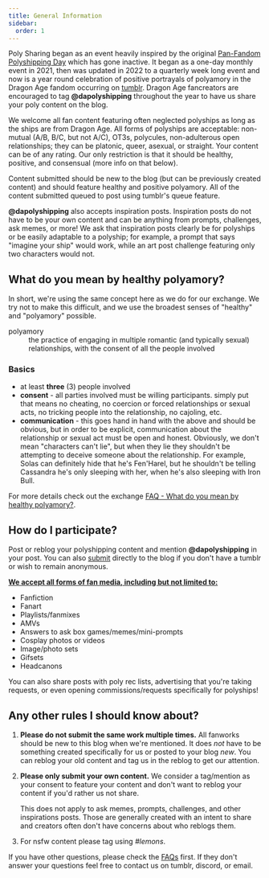 ```yaml
---
title: General Information
sidebar:
  order: 1
---
```


Poly Sharing began as an event heavily inspired by the original
[Pan-Fandom Polyshipping Day](https://polyshippingday.tumblr.com/) which has
gone inactive. It began as a one-day monthly event in 2021, then was updated in
2022 to a quarterly week long event and now is a year round celebration of
positive portrayals of polyamory in the Dragon Age fandom occurring on
[tumblr](http://dapolyshipping.tumblr.com/). Dragon Age fancreators are
encouraged to tag **@dapolyshipping** throughout the year to have us share your
poly content on the blog.

We welcome all fan content featuring often neglected polyships as long as the
ships are from Dragon Age. All forms of polyships are acceptable: non-mutual
(A/B, B/C, but not A/C), OT3s, polycules, non-adulterous open relationships;
they can be platonic, queer, asexual, or straight. Your content can be of any
rating. Our only restriction is that it should be healthy, positive, and
consensual (more info on that below).

Content submitted should be new to the blog (but can be previously created
content) and should feature healthy and positive polyamory. All of the content
submitted queued to post using tumblr's queue feature.

**@dapolyshipping** also accepts inspiration posts. Inspiration posts do not
have to be your own content and can be anything from prompts, challenges, ask
memes, or more! We ask that inspiration posts clearly be for polyships or be
easily adaptable to a polyship; for example, a prompt that says "imagine your
ship" would work, while an art post challenge featuring only two characters
would not.

## What do you mean by healthy polyamory?

In short, we're using the same concept here as we do for our exchange. We try
not to make this difficult, and we use the broadest senses of "healthy" and
"polyamory" possible.

<dl><dt>polyamory</dt>
<dd>the practice of engaging in multiple romantic (and typically sexual) relationships, with the consent of all the people involved</dd></dl>

### Basics

- at least **three** (3) people involved
- **consent** - all parties involved must be willing participants. simply put
  that means no cheating, no coercion or forced relationships or sexual acts, no
  tricking people into the relationship, no cajoling, etc.
- **communication** - this goes hand in hand with the above and should be
  obvious, but in order to be explicit, communication about the relationship or
  sexual act must be open and honest. Obviously, we don't mean "characters can't
  lie", but when they lie they shouldn't be attempting to deceive someone about
  the relationship. For example, Solas can definitely hide that he's Fen'Harel,
  but he shouldn't be telling Cassandra he's only sleeping with her, when he's
  also sleeping with Iron Bull.

For more details check out the exchange
[FAQ - What do you mean by healthy polyamory?](/exchange/faq/#what-do-you-mean-by-healthy-polyamory).

## How do I participate?

Post or reblog your polyshipping content and mention **@dapolyshipping** in your
post. You can also [submit](http://dapolyshipping.tumblr.com/submit) directly to
the blog if you don't have a tumblr or wish to remain anonymous.

<u><strong>We accept all forms of fan media, including but not limited
to:</strong></u>

- Fanfiction
- Fanart
- Playlists/fanmixes
- AMVs
- Answers to ask box games/memes/mini-prompts
- Cosplay photos or videos
- Image/photo sets
- Gifsets
- Headcanons

You can also share posts with poly rec lists, advertising that you're taking
requests, or even opening commissions/requests specifically for polyships!

## Any other rules I should know about?

1. **Please do not submit the same work multiple times.** All fanworks should be
   new to this blog when we're mentioned. It does _not_ have to be something
   created specifically for us or posted to your blog _new_. You can reblog your
   old content and tag us in the reblog to get our attention.
2. **Please only submit your own content.** We consider a tag/mention as your
   consent to feature your content and don't want to reblog your content if
   you'd rather us not share.

   This does not apply to ask memes, prompts, challenges, and other inspirations
   posts. Those are generally created with an intent to share and creators often
   don't have concerns about who reblogs them.

3. For nsfw content please tag using _#lemons_.

If you have other questions, please check the [FAQs](/sharing/faq) first. If
they don't answer your questions feel free to contact us on tumblr, discord, or
email.
